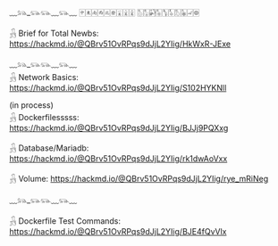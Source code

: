 
﹏𓃬_𓃮𓃮﹏𓃮﹏
🀄︎🀀🀁🀂🀃🀅🀇🀈🀉
🀢🀣🀤🀥🀦🀧🀨🀩🀐🀙

𓃻 Brief for Total Newbs:
https://hackmd.io/@QBrv51OvRPqs9dJjL2YIig/HkWxR-JExe

﹏𓃬_𓃮𓃮﹏𓃮﹏ <br>
𓃻 Network Basics: 
https://hackmd.io/@QBrv51OvRPqs9dJjL2YIig/S102HYKNll

(in process)<br>
𓃻 Dockerfilesssss:
https://hackmd.io/@QBrv51OvRPqs9dJjL2YIig/BJJj9PQXxg

𓃻 Database/Mariadb:
https://hackmd.io/@QBrv51OvRPqs9dJjL2YIig/rk1dwAoVxx

𓃻 Volume:
https://hackmd.io/@QBrv51OvRPqs9dJjL2YIig/rye_mRiNeg


﹏𓃬_𓃮𓃮﹏𓃮﹏

𓃻 Dockerfile Test Commands: 
https://hackmd.io/@QBrv51OvRPqs9dJjL2YIig/BJE4fQvVlx

